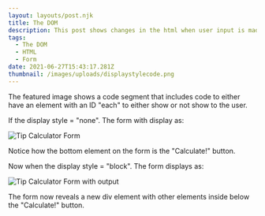 ```yaml
---
layout: layouts/post.njk
title: The DOM
description: This post shows changes in the html when user input is made
tags:
  - The DOM
  - HTML
  - Form
date: 2021-06-27T15:43:17.281Z
thumbnail: /images/uploads/displaystylecode.png
---
```

The featured image shows a code segment that includes code to either have an element with an ID "each" to either show or not show to the user.

If the display style = "none". The form with display as:

![Tip Calculator Form](/images/uploads/tipcalc.png "Tip Calculator Form")

Notice how the bottom element on the form is the "Calculate!" button.

Now when the display style = "block". The form displays as:

![Tip Calculator Form with output](/images/uploads/tipcalcoutput.png "Tip Calculator Form with output")

The form now reveals a new div element with other elements inside below the "Calculate!" button.
